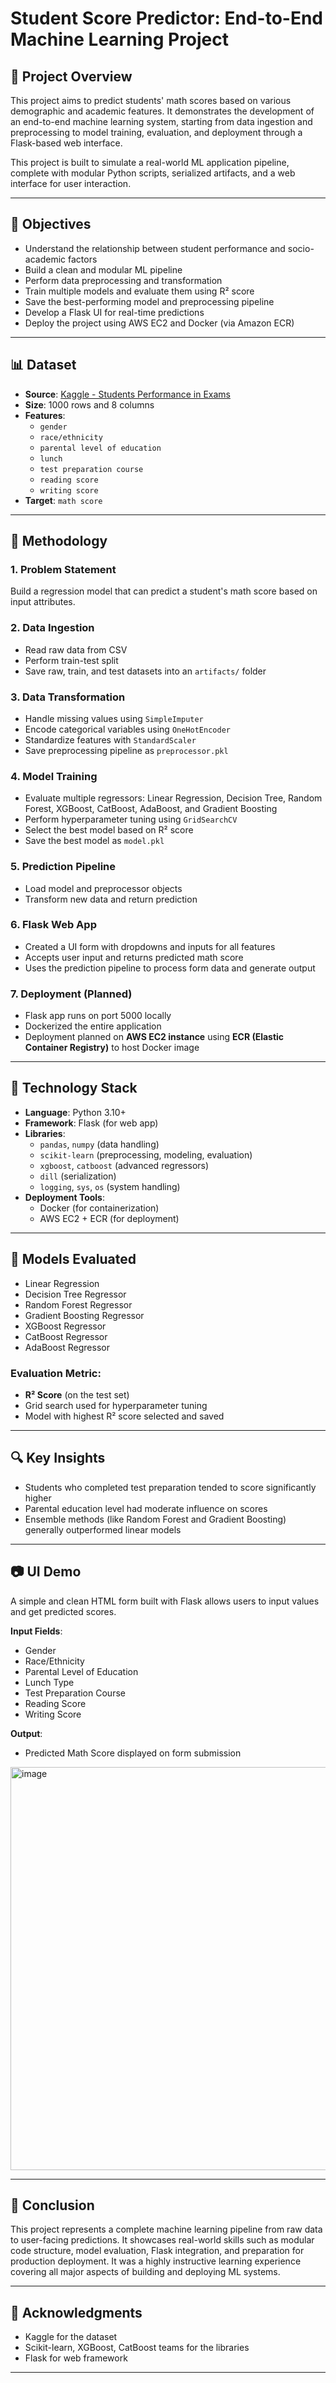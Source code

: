 # Student Score Predictor: End-to-End Machine Learning Project

## 📌 Project Overview

This project aims to predict students' math scores based on various demographic and academic features. It demonstrates the development of an end-to-end machine learning system, starting from data ingestion and preprocessing to model training, evaluation, and deployment through a Flask-based web interface.

This project is built to simulate a real-world ML application pipeline, complete with modular Python scripts, serialized artifacts, and a web interface for user interaction.

---

## 🎯 Objectives

- Understand the relationship between student performance and socio-academic factors
- Build a clean and modular ML pipeline
- Perform data preprocessing and transformation
- Train multiple models and evaluate them using R² score
- Save the best-performing model and preprocessing pipeline
- Develop a Flask UI for real-time predictions
- Deploy the project using AWS EC2 and Docker (via Amazon ECR)

---

## 📊 Dataset

- **Source**: [Kaggle - Students Performance in Exams](https://www.kaggle.com/datasets/spscientist/students-performance-in-exams)
- **Size**: 1000 rows and 8 columns
- **Features**:
  - `gender`
  - `race/ethnicity`
  - `parental level of education`
  - `lunch`
  - `test preparation course`
  - `reading score`
  - `writing score`
- **Target**: `math score`

---

## 🧠 Methodology

### 1. Problem Statement

Build a regression model that can predict a student's math score based on input attributes.

### 2. Data Ingestion

- Read raw data from CSV
- Perform train-test split
- Save raw, train, and test datasets into an `artifacts/` folder

### 3. Data Transformation

- Handle missing values using `SimpleImputer`
- Encode categorical variables using `OneHotEncoder`
- Standardize features with `StandardScaler`
- Save preprocessing pipeline as `preprocessor.pkl`

### 4. Model Training

- Evaluate multiple regressors: Linear Regression, Decision Tree, Random Forest, XGBoost, CatBoost, AdaBoost, and Gradient Boosting
- Perform hyperparameter tuning using `GridSearchCV`
- Select the best model based on R² score
- Save the best model as `model.pkl`

### 5. Prediction Pipeline

- Load model and preprocessor objects
- Transform new data and return prediction

### 6. Flask Web App

- Created a UI form with dropdowns and inputs for all features
- Accepts user input and returns predicted math score
- Uses the prediction pipeline to process form data and generate output

### 7. Deployment (Planned)

- Flask app runs on port 5000 locally
- Dockerized the entire application
- Deployment planned on **AWS EC2 instance** using **ECR (Elastic Container Registry)** to host Docker image

---

## 🧰 Technology Stack

- **Language**: Python 3.10+
- **Framework**: Flask (for web app)
- **Libraries**:
  - `pandas`, `numpy` (data handling)
  - `scikit-learn` (preprocessing, modeling, evaluation)
  - `xgboost`, `catboost` (advanced regressors)
  - `dill` (serialization)
  - `logging`, `sys`, `os` (system handling)
- **Deployment Tools**:
  - Docker (for containerization)
  - AWS EC2 + ECR (for deployment)

---

## 🧪 Models Evaluated

- Linear Regression
- Decision Tree Regressor
- Random Forest Regressor
- Gradient Boosting Regressor
- XGBoost Regressor
- CatBoost Regressor
- AdaBoost Regressor

### Evaluation Metric:

- **R² Score** (on the test set)
- Grid search used for hyperparameter tuning
- Model with highest R² score selected and saved

---

## 🔍 Key Insights

- Students who completed test preparation tended to score significantly higher
- Parental education level had moderate influence on scores
- Ensemble methods (like Random Forest and Gradient Boosting) generally outperformed linear models

---

## 📷 UI Demo

A simple and clean HTML form built with Flask allows users to input values and get predicted scores.

**Input Fields**:

- Gender
- Race/Ethnicity
- Parental Level of Education
- Lunch Type
- Test Preparation Course
- Reading Score
- Writing Score

**Output**:

- Predicted Math Score displayed on form submission


<img width="1088" height="645" alt="image" src="https://github.com/user-attachments/assets/f48acbd5-1ccc-4a6c-be2e-6c4371424778" />

<!-- ![Student Score Predictor UI](images/ui_screenshot.png) -->

---

## 📝 Conclusion

This project represents a complete machine learning pipeline from raw data to user-facing predictions. It showcases real-world skills such as modular code structure, model evaluation, Flask integration, and preparation for production deployment. It was a highly instructive learning experience covering all major aspects of building and deploying ML systems.

---

## 📎 Acknowledgments

- Kaggle for the dataset
- Scikit-learn, XGBoost, CatBoost teams for the libraries
- Flask for web framework

---

